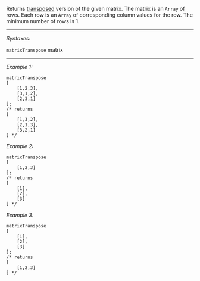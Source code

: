 Returns [transposed](https://en.wikipedia.org/wiki/Transpose) version of the given matrix.
The matrix is an `Array` of rows.
Each row is an `Array` of corresponding column values for the row. The minimum number of rows is 1.


---
*Syntaxes:*

`matrixTranspose` matrix

---
*Example 1:*

```sqf
matrixTranspose 
[
	[1,2,3], 
	[3,1,2], 
	[2,3,1]
];
/* returns 
[
	[1,3,2], 
	[2,1,3], 
	[3,2,1]
] */
```

*Example 2:*

```sqf
matrixTranspose 
[
	[1,2,3]
];
/* returns 
[
	[1],
	[2],
	[3]
] */
```

*Example 3:*

```sqf
matrixTranspose 
[
	[1],
	[2],
	[3]
];
/* returns 
[
	[1,2,3]
] */
```